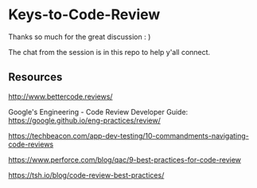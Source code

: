 # Keys-to-Code-Review

Thanks so much for the great discussion : )

The chat from the session is in this repo to help y'all connect.

## Resources

http://www.bettercode.reviews/

Google's Engineering - Code Review Developer Guide: https://google.github.io/eng-practices/review/

https://techbeacon.com/app-dev-testing/10-commandments-navigating-code-reviews

https://www.perforce.com/blog/qac/9-best-practices-for-code-review

https://tsh.io/blog/code-review-best-practices/
